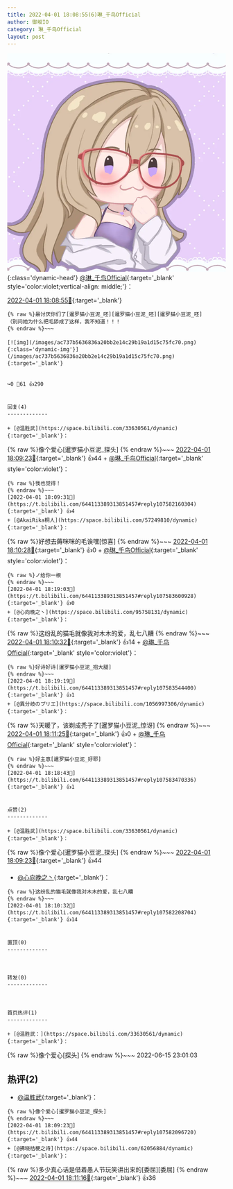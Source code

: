 ```yaml
---
title: 2022-04-01 18:08:55(6)琳_千鸟Official
author: 御坂IO
category: 琳_千鸟Official
layout: post
---
```


![img](/images/c0a88f85ebd0d056f37b114e0748e69556c8b488.jpg){:class='dynamic-head'}
[@琳_千鸟Official](https://space.bilibili.com/1620923329/dynamic){:target='_blank' style='color:violet;vertical-align: middle;'}：

[2022-04-01 18:08:55🔗](https://t.bilibili.com/644113389313851457){:target='_blank'}

~~~
{% raw %}最讨厌你们了[暹罗猫小豆泥_呸][暹罗猫小豆泥_呸][暹罗猫小豆泥_呸]
（别问她为什么把毛舔成了这样，我不知道！！！
{% endraw %}~~~

[![img](/images/ac737b5636836a20bb2e14c29b19a1d15c75fc70.png){:class='dynamic-img'}](/images/ac737b5636836a20bb2e14c29b19a1d15c75fc70.png){:target='_blank'}


↪️0 💬61 👍290


回复(4)
-------------

+ [@温胜武](https://space.bilibili.com/33630561/dynamic){:target='_blank'}：
~~~
{% raw %}像个爱心[暹罗猫小豆泥_探头]
{% endraw %}~~~
[2022-04-01 18:09:23🔗](https://t.bilibili.com/644113389313851457#reply107582096720){:target='_blank'} 👍44
    + [@琳_千鸟Official](https://space.bilibili.com/1620923329/dynamic){:target='_blank' style='color:violet'}：
~~~
{% raw %}我也觉得！
{% endraw %}~~~
[2022-04-01 18:09:31🔗](https://t.bilibili.com/644113389313851457#reply107582160304){:target='_blank'} 👍4
+ [@AkaiRika桐人](https://space.bilibili.com/57249810/dynamic){:target='_blank'}：
~~~
{% raw %}好想去薅咪咪的毛诶嘿[惊喜]
{% endraw %}~~~
[2022-04-01 18:10:28🔗](https://t.bilibili.com/644113389313851457#reply107582205632){:target='_blank'} 👍0
    + [@琳_千鸟Official](https://space.bilibili.com/1620923329/dynamic){:target='_blank' style='color:violet'}：
~~~
{% raw %}ノ给你一根
{% endraw %}~~~
[2022-04-01 18:19:03🔗](https://t.bilibili.com/644113389313851457#reply107583600928){:target='_blank'} 👍0
+ [@心向晚之丶](https://space.bilibili.com/95758131/dynamic){:target='_blank'}：
~~~
{% raw %}这纷乱的猫毛就像我对木木的爱，乱七八糟
{% endraw %}~~~
[2022-04-01 18:10:32🔗](https://t.bilibili.com/644113389313851457#reply107582208704){:target='_blank'} 👍14
    + [@琳_千鸟Official](https://space.bilibili.com/1620923329/dynamic){:target='_blank' style='color:violet'}：
~~~
{% raw %}好诗好诗[暹罗猫小豆泥_抱大腿]
{% endraw %}~~~
[2022-04-01 18:19:19🔗](https://t.bilibili.com/644113389313851457#reply107583544400){:target='_blank'} 👍1
+ [@異分岐のプリエ](https://space.bilibili.com/1056997306/dynamic){:target='_blank'}：
~~~
{% raw %}天暖了，该剃成秃子了[暹罗猫小豆泥_惊讶]
{% endraw %}~~~
[2022-04-01 18:11:25🔗](https://t.bilibili.com/644113389313851457#reply107582410128){:target='_blank'} 👍0
    + [@琳_千鸟Official](https://space.bilibili.com/1620923329/dynamic){:target='_blank' style='color:violet'}：
~~~
{% raw %}好主意[暹罗猫小豆泥_好耶]
{% endraw %}~~~
[2022-04-01 18:18:43🔗](https://t.bilibili.com/644113389313851457#reply107583470336){:target='_blank'} 👍1


点赞(2)
-------------

+ [@温胜武](https://space.bilibili.com/33630561/dynamic){:target='_blank'}：
~~~
{% raw %}像个爱心[暹罗猫小豆泥_探头]
{% endraw %}~~~
[2022-04-01 18:09:23🔗](https://t.bilibili.com/644113389313851457#reply107582096720){:target='_blank'} 👍44
+ [@心向晚之丶](https://space.bilibili.com/95758131/dynamic){:target='_blank'}：
~~~
{% raw %}这纷乱的猫毛就像我对木木的爱，乱七八糟
{% endraw %}~~~
[2022-04-01 18:10:32🔗](https://t.bilibili.com/644113389313851457#reply107582208704){:target='_blank'} 👍14


置顶(0)
-------------



转发(0)
-------------



首页热评(1)
-------------

+ [@温胜武：](https://space.bilibili.com/33630561/dynamic){:target='_blank'}：
~~~
{% raw %}像个爱心[探头]
{% endraw %}~~~
2022-06-15 23:01:03


热评(2)
-------------

+ [@温胜武](https://space.bilibili.com/33630561/dynamic){:target='_blank'}：
~~~
{% raw %}像个爱心[暹罗猫小豆泥_探头]
{% endraw %}~~~
[2022-04-01 18:09:23🔗](https://t.bilibili.com/644113389313851457#reply107582096720){:target='_blank'} 👍44
+ [@拂晓桔梗之诗](https://space.bilibili.com/62056884/dynamic){:target='_blank'}：
~~~
{% raw %}多少真心话是借着愚人节玩笑讲出来的[委屈][委屈]
{% endraw %}~~~
[2022-04-01 18:11:16🔗](https://t.bilibili.com/644113389313851457#reply107582480912){:target='_blank'} 👍36



